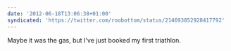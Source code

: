 ```yaml
---
date: '2012-06-18T13:06:38+01:00'
syndicated: 'https://twitter.com/roobottom/status/214693852928417792'
---
```

Maybe it was the gas, but I've just booked my first triathlon.
